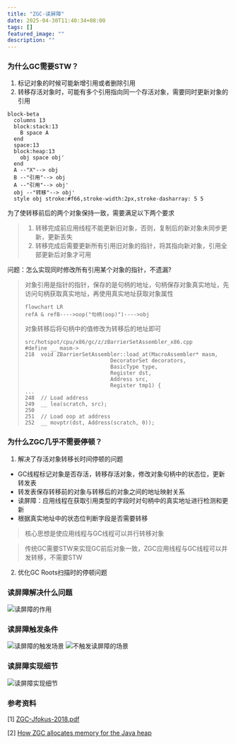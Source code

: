 ```yaml
---
title: "ZGC-读屏障"
date: 2025-04-30T11:40:34+08:00
tags: []
featured_image: ""
description: ""
---
```


### 为什么GC需要STW？
1. 标记对象的时候可能新增引用或者删除引用
2. 转移存活对象时，可能有多个引用指向同一个存活对象，需要同时更新对象的引用
```mermaid
block-beta
  columns 13
  block:stack:13
    B space A
  end
  space:13
  block:heap:13
    obj space obj'
  end
  A --"X"--> obj
  B --"引用"--> obj
  A --"引用"--> obj'
  obj --"转移"--> obj'
  style obj stroke:#f66,stroke-width:2px,stroke-dasharray: 5 5
```
为了使转移前后的两个对象保持一致，需要满足以下两个要求
>1. 转移完成前应用线程不能更新旧对象，否则，复制后的新对象未同步更新，更新丢失
>2. 转移完成后需要更新所有引用旧对象的指针，将其指向新对象，引用全部更新后对象才可用

问题：怎么实现同时修改所有引用某个对象的指针，不遗漏?  
> 对象引用是指针的指针，保存的是句柄的地址，句柄保存对象真实地址，先访问句柄获取真实地址，再使用真实地址获取对象属性
> ```mermaid
> flowchart LR
> refA & refB---->oop("句柄(oop)")---->obj
> ```
> 对象转移后将句柄中的值修改为转移后的地址即可  
>
>     src/hotspot/cpu/x86/gc/z/zBarrierSetAssembler_x86.cpp
>     #define __ masm->
>     218  void ZBarrierSetAssembler::load_at(MacroAssembler* masm,
>                                DecoratorSet decorators,
>                                BasicType type,
>                                Register dst,
>                                Address src,
>                                Register tmp1) {
>     ...
>     248  // Load address
>     249  __ lea(scratch, src);
>     250
>     251  // Load oop at address
>     252  __ movptr(dst, Address(scratch, 0));

### 为什么ZGC几乎不需要停顿？
1. 解决了存活对象转移长时间停顿的问题
  - GC线程标记对象是否存活，转移存活对象，修改对象句柄中的状态位，更新转发表
  - 转发表保存转移前的对象与转移后的对象之间的地址映射关系
  - 读屏障：应用线程在获取引用类型的字段时对句柄中的真实地址进行检测和更新
  - 根据真实地址中的状态位判断字段是否需要转移
> 核心思想是使应用线程与GC线程可以并行转移对象

> 传统GC需要STW来实现GC前后对象一致，ZGC应用线程与GC线程可以并发转移，不需要STW
2. 优化GC Roots扫描时的停顿问题
### 读屏障解决什么问题
![读屏障的作用](/doc/img/zgc/barrier/4.png)
### 读屏障触发条件
![读屏障的触发场景](/doc/img/zgc/barrier/1.png)
![不触发读屏障的场景](/doc/img/zgc/barrier/2.png)
### 读屏障实现细节
![读屏障实现细节](/doc/img/zgc/barrier/3.png)

### 参考资料
[1] [ZGC-Jfokus-2018.pdf](https://cr.openjdk.org/~pliden/slides/ZGC-Jfokus-2018.pdf)

[2] [How ZGC allocates memory for the Java heap](https://joelsiks.com/posts/zgc-heap-memory-allocation/)
